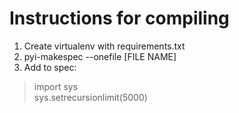 # Instructions for compiling

1) Create virtualenv with requirements.txt
2) pyi-makespec --onefile [FILE NAME]
3) Add to spec: 
>import sys <br>
>sys.setrecursionlimit(5000)


